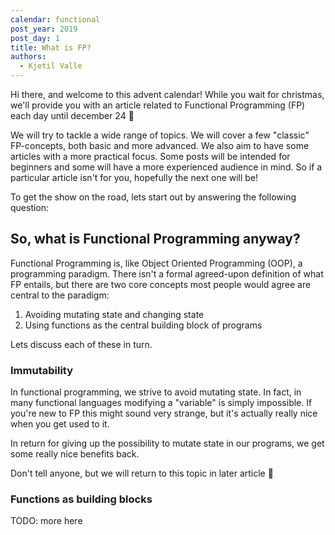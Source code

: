 ```yaml
---
calendar: functional
post_year: 2019
post_day: 1
title: What is FP?
authors:
  - Kjetil Valle
---
```

Hi there, and welcome to this advent calendar! While you wait for christmas, we'll provide you with an article related to Functional Programming (FP) each day until december 24 🎅

We will try to tackle a wide range of topics. We will cover a few "classic" FP-concepts, both basic and more advanced. We also aim to have some articles with a more practical focus. Some posts will be intended for beginners and some will have a more experienced audience in mind. So if a particular article isn't for you, hopefully the next one will be!

To get the show on the road, lets start out by answering the following question:

## So, what is Functional Programming anyway?

Functional Programming is, like Object Oriented Programming (OOP), a programming paradigm. There isn't a formal agreed-upon definition of what FP entails, but there are two core concepts most people would agree are central to the paradigm: 

1. Avoiding mutating state and changing state
2. Using functions as the central building block of programs

Lets discuss each of these in turn.

### Immutability

In functional programming, we strive to avoid mutating state. In fact, in many functional languages modifying a "variable" is simply impossible. If you're new to FP this might sound very strange, but it's actually really nice when you get used to it.

In return for giving up the possibility to mutate state in our programs, we get some really nice benefits back.

Don't tell anyone, but we will return to this topic in later article 🤫

### Functions as building blocks

TODO: more here
